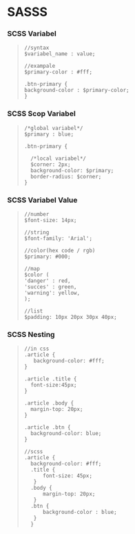 # SASSS

### SCSS Variabel
> ```
> //syntax
> $variabel_name : value;
> 
> //exampale
> $primary-color : #fff;
>
>.btn-primary {
> background-color : $primary-color;   
> }
> ```

### SCSS Scop Variabel
> ```
> /*global variabel*/
> $primary : blue;
> 
> .btn-primary {
>    
>   /*local variabel*/
>   $corner: 2px;
>   background-color: $primary;   
>   border-radius: $corner;
> }
> ```

### SCSS Variabel Value
>```
> //number
> $font-size: 14px;
>
> //string
> $font-family: 'Arial';
>
> //color(hex code / rgb)
> $primary: #000;
>
> //map
> $color (
> 'danger' : red,
> 'succes' : green,
> 'warning': yellow,    
> );
>
> //list
> $padding: 10px 20px 30px 40px;
>```

### SCSS Nesting 
>```
> //in css
> .article {
>    background-color: #fff;
> }
>
> .article .title {
>   font-size:45px;
> }
>
> .article .body {
>   margin-top: 20px;
> }
>
> .article .btn {
>   background-color: blue;
> }
>
> //scss
> .article {
>   background-color: #fff;
>   .title {
>       font-size: 45px;   
>    }
>   .body {
>       margin-top: 20px; 
>    }
>   .btn {
>       background-color : blue;
>    }
>   }
> 
>```